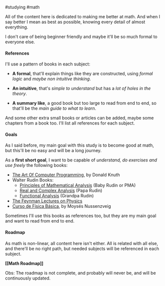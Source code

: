 #studying #math

All of the content here is dedicated to making me better at math. And when I say better I mean as best as possible, knowing every detail of almost everything.

I don't care of being beginner friendly and maybe it'll be so much formal to everyone else.

#### References

I'll use a pattern of books in each subject:

- **A formal**, that'll explain things like they are constructed, using *formal logic* and *maybe non intuitive thinking*.

- **An intuitive**, that's *simple to understand* but has a *lot of holes in the theory*.

- **A summary like**, a good book but too large to read from end to end, so that'll be the *main guide to what to learn*.

And some other extra small books or articles can be added, maybe some chapters from a book too. I'll list all references for each subject.

#### Goals

As I said before, my main goal with this study is to become good at math, but this'll be no easy and will be a long journey.

As a **first short goal**, I want to be capable of *understand, do exercises and use freely* the following books:

- [The Art Of Computer Programming](https://en.wikipedia.org/wiki/The_Art_of_Computer_Programming), by Donald Knuth
- Walter Rudin Books:
	- [Principles of Mathematical Analysis](https://en.wikipedia.org/wiki/Principles_of_Mathematical_Analysis) (Baby Rudin or PMA)
	- [Real and Complex Analysis](https://books.google.com.br/books/about/Real_and_Complex_Analysis.html?id=Z_fuAAAAMAAJ&source=kp_book_description&redir_esc=y) (Papa Rudin)
	- [Functional Analysis](https://books.google.com.br/books/about/Functional_Analysis.html?id=ehzvAAAAMAAJ&source=kp_book_description&redir_esc=y) (Grandpa Rudin)
- [The Feynman Lectures on Physics](https://en.wikipedia.org/wiki/The_Feynman_Lectures_on_Physics)
- [Curso de Física Básica](https://www.google.com/search?client=firefox-b-d&q=Curso+de+F%C3%ADsica+B%C3%A1sica#ip=1), by Moysés Nussenzveig

Sometimes I'll use this books as references too, but they are my main goal and want to read from end to end.

#### Roadmap

As math is non-linear, all content here isn't either. All is related with all else, and there'll be no right path, but needed subjects will be referenced in each subject. 

**[[Math Roadmap]]**

Obs: The roadmap is not complete, and probably will never be, and will be continuously updated.